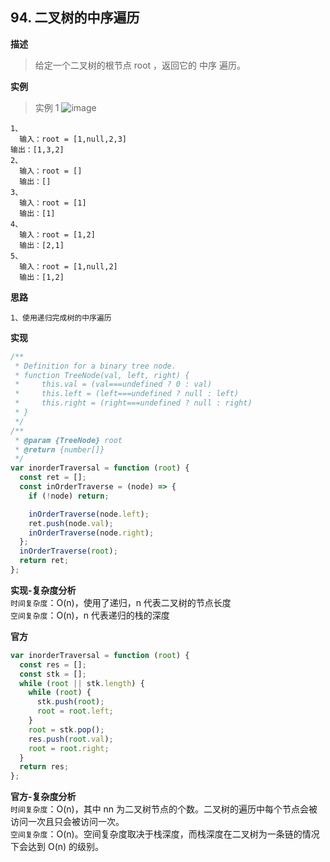 ## 94. 二叉树的中序遍历

**描述**

> 给定一个二叉树的根节点 root ，返回它的 中序 遍历。

**实例**

> 实例 1
> ![image](https://assets.leetcode.com/uploads/2020/09/15/inorder_1.jpg)

```
1、
  输入：root = [1,null,2,3]
输出：[1,3,2]
2、
  输入：root = []
  输出：[]
3、
  输入：root = [1]
  输出：[1]
4、
  输入：root = [1,2]
  输出：[2,1]
5、
  输入：root = [1,null,2]
  输出：[1,2]
```

**思路**

```
1、使用递归完成树的中序遍历
```

**实现**

```js
/**
 * Definition for a binary tree node.
 * function TreeNode(val, left, right) {
 *     this.val = (val===undefined ? 0 : val)
 *     this.left = (left===undefined ? null : left)
 *     this.right = (right===undefined ? null : right)
 * }
 */
/**
 * @param {TreeNode} root
 * @return {number[]}
 */
var inorderTraversal = function (root) {
  const ret = [];
  const inOrderTraverse = (node) => {
    if (!node) return;

    inOrderTraverse(node.left);
    ret.push(node.val);
    inOrderTraverse(node.right);
  };
  inOrderTraverse(root);
  return ret;
};
```

**实现-复杂度分析**  
`时间复杂度`：O(n)，使用了递归，n 代表二叉树的节点长度  
`空间复杂度`：O(n)，n 代表递归的栈的深度

**官方**

```js
var inorderTraversal = function (root) {
  const res = [];
  const stk = [];
  while (root || stk.length) {
    while (root) {
      stk.push(root);
      root = root.left;
    }
    root = stk.pop();
    res.push(root.val);
    root = root.right;
  }
  return res;
};
```

**官方-复杂度分析**  
`时间复杂度`：O(n)，其中 nn 为二叉树节点的个数。二叉树的遍历中每个节点会被访问一次且只会被访问一次。  
`空间复杂度`：O(n)。空间复杂度取决于栈深度，而栈深度在二叉树为一条链的情况下会达到 O(n) 的级别。
